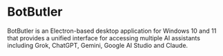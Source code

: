 # BotButler
 BotButler is an Electron-based desktop application for Windows 10 and 11 that provides a unified interface for accessing multiple AI assistants including Grok, ChatGPT, Gemini, Google AI Studio and Claude.

